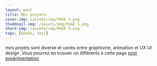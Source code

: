 ```yaml
---
layout: post
title: Mes projets 
cover-img: /assets/img/PAGE 5.png
thumbnail-img: /assets/img/PAGE 5.png
share-img: /assets/img/PAGE 5.png
tags: [books, test]
---
```


mes projets sont diverse et variés entre graphisme, animation et UX UI design 
,Vous pourrez en trouver un différents a cette page [post expérimentation](https://perrinetzn.github.io/2020-02-26-flake-it-till-you-make-it/)
